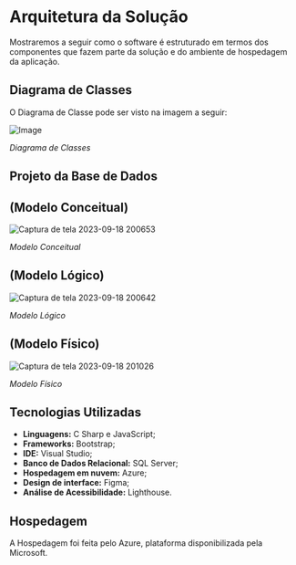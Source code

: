 # Arquitetura da Solução

Mostraremos a seguir como o software é estruturado em termos dos componentes que fazem parte da solução e do ambiente de hospedagem da aplicação.

## Diagrama de Classes

O Diagrama de Classe pode ser visto na imagem a seguir:

![Image](https://github.com/ICEI-PUC-Minas-PMV-ADS/pmv-ads-2023-2-e2-proj-int-t2-match-game/assets/116499898/95c047b1-2f1a-4180-a90a-2c821fd35992)

_Diagrama de Classes_

## Projeto da Base de Dados

## (Modelo Conceitual)
![Captura de tela 2023-09-18 200653](https://github.com/ICEI-PUC-Minas-PMV-ADS/pmv-ads-2023-2-e2-proj-int-t2-match-game/assets/114627827/93e47cc5-89f7-4b68-ae90-005f4b56ba97)

_Modelo Conceitual_

## (Modelo Lógico)
![Captura de tela 2023-09-18 200642](https://github.com/ICEI-PUC-Minas-PMV-ADS/pmv-ads-2023-2-e2-proj-int-t2-match-game/assets/114627827/61b4eba5-c345-4c3a-a26d-e90f2ffd6f0e)

_Modelo Lógico_

## (Modelo Físico)
![Captura de tela 2023-09-18 201026](https://github.com/ICEI-PUC-Minas-PMV-ADS/pmv-ads-2023-2-e2-proj-int-t2-match-game/assets/114627827/1e752862-df12-4ef6-a571-0e4777a30936)

_Modelo Físico_


## Tecnologias Utilizadas

- **Linguagens:** C Sharp e JavaScript;
- **Frameworks:** Bootstrap;
- **IDE:** Visual Studio;
- **Banco de Dados Relacional:** SQL Server;
- **Hospedagem em nuvem:** Azure;
- **Design de interface:** Figma;
- **Análise de Acessibilidade:** Lighthouse.

## Hospedagem

A Hospedagem foi feita pelo Azure, plataforma disponibilizada pela Microsoft.
